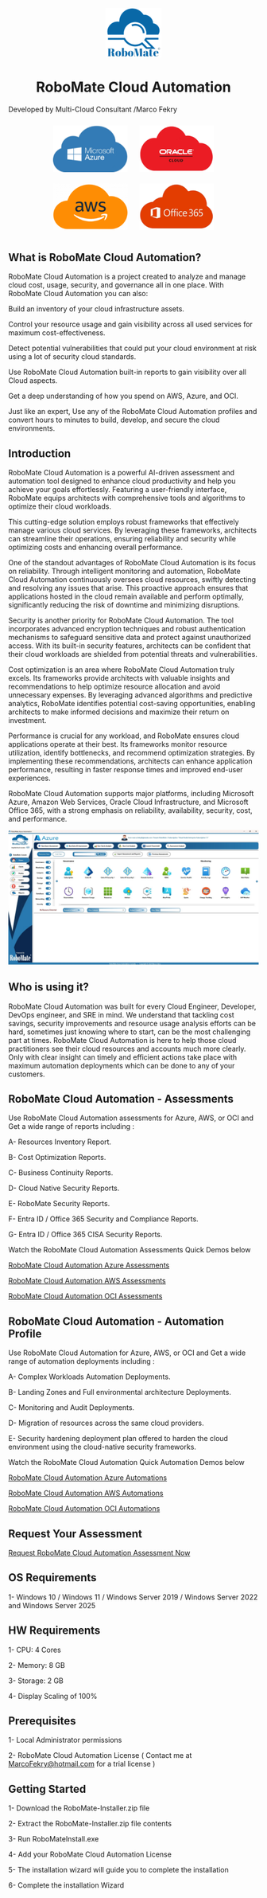 <p align="center">
  <img src="./RoboMate-Logo.png" alt="Demo Image" />
</p>

<h1 align="center"><strong>RoboMate Cloud Automation</strong></h1>

Developed by Multi-Cloud Consultant /Marco Fekry


<p align="center">
  <img src="./Presentations/Providers-Azure.png" alt="Image 1" width="150" style="margin: 10px;">
  <img src="./Presentations/Providers-OCI.png" alt="Image 2" width="150" style="margin: 10px;">
  <img src="./Presentations/Providers-AWS.png" alt="Image 3" width="150" style="margin: 10px;">
  <img src="./Presentations/Providers-O365.png" alt="Image 4" width="150" style="margin: 10px;">
</p>

What is RoboMate Cloud Automation? 
--------------
RoboMate Cloud Automation is a project created to analyze and manage cloud cost, usage, security, and governance all in one place. With RoboMate Cloud Automation you can also:

Build an inventory of your cloud infrastructure assets.

Control your resource usage and gain visibility across all used services for maximum cost-effectiveness.

Detect potential vulnerabilities that could put your cloud environment at risk using a lot of security cloud standards.

Use RoboMate Cloud Automation built-in reports to gain visibility over all Cloud aspects.

Get a deep understanding of how you spend on AWS, Azure, and OCI.

Just like an expert, Use any of the RoboMate Cloud Automation profiles and convert hours to minutes to build, develop, and secure the cloud environments.

Introduction
------------
RoboMate Cloud Automation is a powerful AI-driven assessment and automation tool designed to enhance cloud productivity and help you achieve your goals effortlessly. Featuring a user-friendly interface, RoboMate equips architects with comprehensive tools and algorithms to optimize their cloud workloads.
 
This cutting-edge solution employs robust frameworks that effectively manage various cloud services. By leveraging these frameworks, architects can streamline their operations, ensuring reliability and security while optimizing costs and enhancing overall performance.
 
One of the standout advantages of RoboMate Cloud Automation is its focus on reliability. Through intelligent monitoring and automation, RoboMate Cloud Automation continuously oversees cloud resources, swiftly detecting and resolving any issues that arise. This proactive approach ensures that applications hosted in the cloud remain available and perform optimally, significantly reducing the risk of downtime and minimizing disruptions.
 
Security is another priority for RoboMate Cloud Automation. The tool incorporates advanced encryption techniques and robust authentication mechanisms to safeguard sensitive data and protect against unauthorized access. With its built-in security features, architects can be confident that their cloud workloads are shielded from potential threats and vulnerabilities.
 
Cost optimization is an area where RoboMate Cloud Automation truly excels. Its frameworks provide architects with valuable insights and recommendations to help optimize resource allocation and avoid unnecessary expenses. By leveraging advanced algorithms and predictive analytics, RoboMate identifies potential cost-saving opportunities, enabling architects to make informed decisions and maximize their return on investment.
 
Performance is crucial for any workload, and RoboMate ensures cloud applications operate at their best. Its frameworks monitor resource utilization, identify bottlenecks, and recommend optimization strategies. By implementing these recommendations, architects can enhance application performance, resulting in faster response times and improved end-user experiences.
 
RoboMate Cloud Automation supports major platforms, including Microsoft Azure, Amazon Web Services, Oracle Cloud Infrastructure, and Microsoft Office 365, with a strong emphasis on reliability, availability, security, cost, and performance.


<p align="center">
  <img src="./Presentations/RoboMate1.jpg" alt="Demoo Image" />
</p>


Who is using it?
--------------
RoboMate Cloud Automation was built for every Cloud Engineer, Developer, DevOps engineer, and SRE in mind. We understand that tackling cost savings, security improvements and resource usage analysis efforts can be hard, sometimes just knowing where to start, can be the most challenging part at times. RoboMate Cloud Automation is here to help those cloud practitioners see their cloud resources and accounts much more clearly. Only with clear insight can timely and efficient actions take place with maximum automation deployments which can be done to any of your customers. 

RoboMate Cloud Automation - Assessments
--------------------------------------
Use RoboMate Cloud Automation assessments for Azure, AWS, or OCI and Get a wide range of reports including : 

   A- Resources Inventory Report.
   
   B- Cost Optimization Reports.
   
   C- Business Continuity Reports.
   
   D- Cloud Native Security Reports.
   
   E- RoboMate Security Reports.

   F- Entra ID / Office 365 Security and Compliance Reports.

   G- Entra ID / Office 365 CISA Security Reports.




Watch the RoboMate Cloud Automation Assessments Quick Demos below

[RoboMate Cloud Automation Azure Assessments](https://1drv.ms/v/s!Agmd1-sdw98kk4FIInyWP1GVt33f6A?e=PUBhlu)

[RoboMate Cloud Automation AWS Assessments](https://1drv.ms/v/s!Agmd1-sdw98kk4FLgoIuewIRb9YmjQ?e=d33Bch)

[RoboMate Cloud Automation OCI Assessments](https://1drv.ms/v/s!Agmd1-sdw98kk4FHOfF9AqjFo8qMPw?e=UlG3Q4)


RoboMate Cloud Automation - Automation Profile
---------------------------------------------
Use RoboMate Cloud Automation for Azure, AWS, or OCI and Get a wide range of automation deployments including : 

   A- Complex Workloads Automation Deployments.
   
   B- Landing Zones and Full environmental architecture Deployments.
   
   C- Monitoring and Audit Deployments.
   
   D- Migration of resources across the same cloud providers.
   
   E- Security hardening deployment plan offered to harden the cloud environment using the cloud-native security frameworks.




Watch the RoboMate Cloud Automation Quick Automation Demos below

[RoboMate Cloud Automation Azure Automations](https://1drv.ms/v/s!Agmd1-sdw98kk4FJGInPdIarxgVzUw?e=31foRv)

[RoboMate Cloud Automation AWS Automations](https://1drv.ms/v/s!Agmd1-sdw98kk4FKOGoTC12RJKc8Cw?e=rC5I7B)

[RoboMate Cloud Automation OCI Automations](https://1drv.ms/v/s!Agmd1-sdw98kk4FGzNQs8WWTla4fSQ?e=MTpsG8)



Request Your Assessment
--------------------------

[Request RoboMate Cloud Automation Assessment Now](https://www.upwork.com/services/product/development-it-robomate-cloud-automation-azure-aws-oci-cloud-assessment-1871810840126699900?ref=project_share&tier=1&mbp-open=1)


OS Requirements
--------------
1- Windows 10 / Windows 11 / Windows Server 2019 / Windows Server 2022 and Windows Server 2025

HW Requirements
--------------
1- CPU: 4 Cores

2- Memory: 8 GB

3- Storage: 2 GB

4- Display Scaling of 100%

Prerequisites
--------------
1- Local Administrator permissions

2- RoboMate Cloud Automation License ( Contact me at MarcoFekry@hotmail.com for a trial license )

Getting Started
------------
1- Download the RoboMate-Installer.zip file

2- Extract the RoboMate-Installer.zip file contents

3- Run RoboMateInstall.exe

4- Add your RoboMate Cloud Automation License

5- The installation wizard will guide you to complete the installation

6- Complete the installation Wizard



